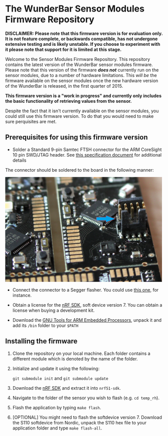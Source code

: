 # The WunderBar Sensor Modules Firmware Repository

**DISCLAIMER: Please note that this firmware version is for evaluation only. It is not feature complete, or backwards compatible, has not undergone extensive testing and is likely unstable. If you choose to experiment with it please note that support for it is limited at this stage.** 

Welcome to the Sensor Modules Firmware Repository. This repository contains the latest version of the WunderBar sensor modules firmware. Please note that this version of the firmware ***does not*** currently run on the sensor modules, due to a number of hardware limitations. This *will be* the firmware available on the sensor modules once the new hardware version of the WunderBar is released, in the first quarter of 2015.

**This firmware version is a "work in progress" and currently only includes the basic functionality of retrieving values from the sensor.**

Despite the fact that it isn't currently available on the sensor modules, you could still use this firmware version. To do that you would need to make sure perquisites are met.

## Prerequisites for using this firmware version

- Solder a Standard 9-pin Samtec FTSH connector for the ARM CoreSight 10 pin SWD/JTAG header. See [this specification document](http://infocenter.arm.com/help/index.jsp?topic=/com.arm.doc.ddi0314h/Chdhbiad.html) for additional details

The connector should be soldered to the board in the following manner:

<img src="assets/connector.jpg" width=500px> 


- Connect the connector to a Segger flasher. You could use [this one](https://www.segger.com/jlink-lite-cortexm.html), for instance.


- Obtain a license for the [nRF SDK](https://www.nordicsemi.com/eng/Products/Bluetooth-Smart-Bluetooth-low-energy/nRF51822), soft device version 7. You can obtain a license when buying a development kit.

- Download the [GNU Tools for ARM Embedded Processors](https://launchpad.net/gcc-arm-embedded), unpack it and add its ```/bin``` folder to your ```$PATH```

## Installing the firmware

1. Clone the repository on your local machine. Each folder contains a different module which is denoted by the name of the folder.
2. Initialize and update it using the following:

	`git submodule init` 
and 
	`git submodule update`

3. Download the [nRF SDK](https://www.nordicsemi.com/eng/Products/Bluetooth-Smart-Bluetooth-low-energy/nRF51822) and extract it into ```nrf51-sdk```.
4. Navigate to the folder of the sensor you wish to flash (e.g. ```cd temp_rh```).
5. Flash the application by typing `make flash`.
6. [OPTIONAL] You might need to flash the softdevice version 7. Download the S110 softdevice from Nordic, unpack the S110 hex file to your application folder and type ```make flash-all```.

